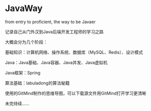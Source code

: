 # JavaWay
from entry to proficient, the way to be Javaer

记录自己从门外汉到Java后端开发工程师的学习之路

大概会分为几个阶段：

基础知识：计算机网络、操作系统、数据库（MySQL、Redis）、设计模式

Java：Java基础、Java容器、Java并发、Java虚拟机

Java框架：Spring

算法基础：labuladong的算法秘籍

使用的GitMind制作的思维导图，可以下载源文件用GitMind打开学习更清晰

未完待续......
